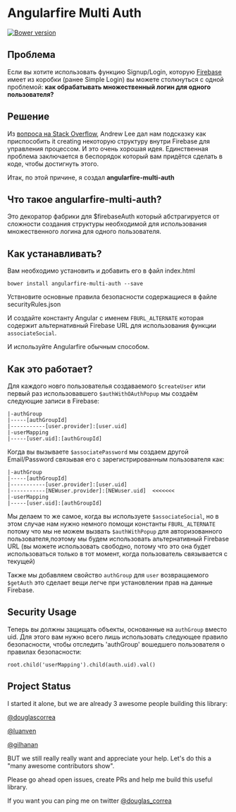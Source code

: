 # Angularfire Multi Auth

[![Bower version](https://badge.fury.io/bo/angularfire-multi-auth.svg)](http://badge.fury.io/bo/angularfire-multi-auth)

## Проблема
Если вы хотите использовать функцию Signup/Login, которую [Firebase](https://firebase.com) имеет из коробки
(ранее Simple Login) вы можете столкнуться с одной проблемой: **как обрабатывать множественный логин для одного пользователя?**


## Решение

Из [вопроса на Stack Overflow](http://stackoverflow.com/questions/15148089/how-can-i-login-with-multiple-social-services-with-firebase),
 Andrew Lee дал нам подсказку как приспособить it creating некоторую структуру внутри Firebase для управления процессом. И это очень хорошая идея. Единственная проблема заключается в беспорядок который вам придётся сделать в коде, чтобы достигнуть этого.

Итак, по этой причине, я создал **angularfire-multi-auth**

## Что такое angularfire-multi-auth?

Это декоратор фабрики для $firebaseAuth который абстрагируется от сложности создания структуры необходимой для использования множественного логина для одного пользователя.

## Как устанавливать?

Вам необходимо установить и добавить его в файл index.html

```
bower install angularfire-multi-auth --save
```

Уствновите основные правила безопасности содержащиеся в файле securityRules.json

И создайте константу Angular с именем `FBURL_ALTERNATE` которая содержит альтернативный Firebase URL для использования функции `associateSocial`.

И используйте Angularfire обычным способом.

## Как это работает?
Для каждого новго пользователья создаваемого `$createUser` или первый раз использовавшего `$authWithOAuthPopup` мы создаём следующие записи в Firebase:

```
|-authGroup
|-----[authGroupId]
|-----------[user.provider]:[user.uid]
|-userMapping
|-----[user.uid]:[authGroupId]
```

Когда вы вызываете `$associatePassword` мы создаем другой Email/Password связывая его с зарегистрированным пользователя как:

```
|-authGroup
|-----[authGroupId]
|-----------[user.provider]:[user.uid]
|-----------[NEWuser.provider]:[NEWuser.uid]  <<<<<<<
|-userMapping
|-----[user.uid]:[authGroupId]
```


Мы делаем то же самое, когда вы используете `$associateSocial`, но в этом случае нам нужно немного помощи константы `FBURL_ALTERNATE` 
потому что мы не можем вызвать `$authWithPopup` для авторизованного пользователя,поэтому мы будем использовать альтернативный Firebase URL
(вы можете использовать свободно, потому что это она будет использоваться только в тот момент, когда пользователь связывается с текущей)

Также мы добавляем свойство `authGroup` для `user` возвращаемого `$getAuth` это сделает вещи легче при установлении прав на данные Firebase.


## Security Usage
Теперь вы должны защищать объекты, основанные на `authGroup` вместо uid. Для этого вам нужно всего лишь использовать следующее правило безопасности, чтобы отследить 'authGroup' вошедшего пользователя о правилах безопасности:

```
root.child('userMapping').child(auth.uid).val()
```

## Project Status

I started it alone, but we are already 3 awesome people building this library:

[@douglascorrea](https://github.com/douglascorrea)

[@luanven](https://github.com/luanven)

[@gilhanan](https://github.com/gilhanan)

BUT we still really really want and appreciate your help. Let's do this a "many awesome contributors show".

Please go ahead open issues, create PRs and help me build this useful library.

If you want you can ping me on twitter [@douglas_correa](http://twitter.com/douglas_correa)
